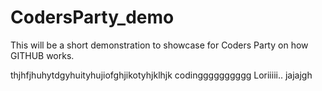 # CodersParty_demo
This will be a short demonstration to showcase for Coders Party on how GITHUB works.

thjhfjhuhytdgyhuityhujiofghjikotyhjklhjk codingggggggggg
Loriiiii.. jajajgh
